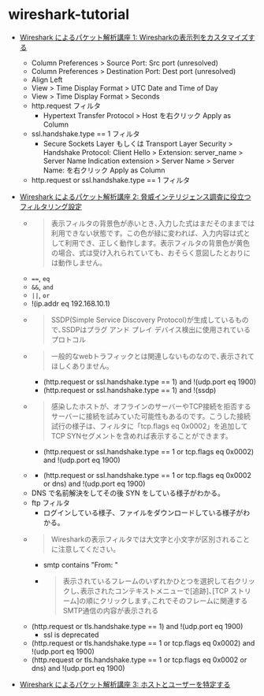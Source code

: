 # wireshark-tutorial

- [Wireshark によるパケット解析講座 1: Wiresharkの表示列をカスタマイズする](https://unit42.paloaltonetworks.jp/unit42-customizing-wireshark-changing-column-display/)
  - Column Preferences > Source Port: Src port (unresolved) 
  - Column Preferences > Destination Port: Dest port (unresolved)  
  - Align Left
  - View > Time Display Format > UTC Date and Time of Day 
  - View > Time Display Format > Seconds
  - http.request フィルタ
    - Hypertext Transfer Protocol > Host を右クリック Apply as Column
  - ssl.handshake.type == 1 フィルタ
    - Secure Sockets Layer もしくは Transport Layer Security > Handshake Protocol: Client Hello > Extension: server_name > Server Name Indication extension > Server Name > Server Name: を右クリック Apply as Column
  - http.request or ssl.handshake.type == 1 フィルタ

- [Wireshark によるパケット解析講座 2: 脅威インテリジェンス調査に役立つフィルタリング設定](https://unit42.paloaltonetworks.jp/using-wireshark-display-filter-expressions/)
  - > 表示フィルタの背景色が赤いとき､入力した式はまだそのままでは利用できない状態です。この色が緑に変われば、入力内容は式として利用でき、正しく動作します。表示フィルタの背景色が黄色の場合、式は受け入れられていても、おそらく意図したとおりには動作しません。
  - `==`, `eq`
  - `&&`, `and`
  - `||`, `or`
  - !(ip.addr eq 192.168.10.1)
  - > SSDP(Simple Service Discovery Protocol)が生成しているもので､SSDPはプラグ アンド プレイ デバイス検出に使用されているプロトコル
  - > 一般的なwebトラフィックとは関連しないものなので､表示されてほしくありません｡
    - (http.request or ssl.handshake.type == 1) and !(udp.port eq 1900)
    - (http.request or ssl.handshake.type == 1) and !(ssdp)
  - > 感染したホストが、オフラインのサーバーやTCP接続を拒否するサーバーに接続を試みていた可能性もあるのです。こうした接続試行の様子は、フィルタに「tcp.flags eq 0x0002」を追加してTCP SYNセグメントを含めれば表示することができます。
    - (http.request or ssl.handshake.type == 1 or tcp.flags eq 0x0002) and !(udp.port eq 1900)
  - > 
    - (http.request or ssl.handshake.type == 1 or tcp.flags eq 0x0002 or dns) and !(udp.port eq 1900)
  - DNS で名前解決をしてその後 SYN をしている様子がわかる。
  - ftp フィルタ
    - ログインしている様子、ファイルをダウンロードしている様子がわかる。
  - > Wiresharkの表示フィルタでは大文字と小文字が区別されることに注意してください。
    - smtp contains "From: "
    - > 表示されているフレームのいずれかひとつを選択して右クリックし､表示されたコンテキストメニューで[追跡]､[TCP ストリーム]の順にクリックします｡これでそのフレームに関連するSMTP通信の内容が表示される
  - (http.request or tls.handshake.type == 1) and !(udp.port eq 1900)
    - ssl is deprecated
  - (http.request or tls.handshake.type == 1 or tcp.flags eq 0x0002) and !(udp.port eq 1900)
  - (http.request or tls.handshake.type == 1 or tcp.flags eq 0x0002 or dns) and !(udp.port eq 1900)
- [Wireshark によるパケット解析講座 3: ホストとユーザーを特定する](https://unit42.paloaltonetworks.jp/using-wireshark-identifying-hosts-and-users/)

  
